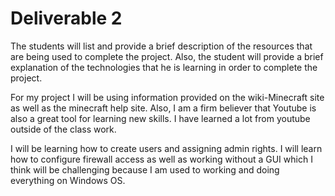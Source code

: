 # Deliverable 2

The students will list and provide a brief description of the resources that are being used to complete the project. Also, the student will provide a brief explanation of the technologies that he is learning in order to complete the project.

For my project I will be using information provided on the wiki-Minecraft site as well as the minecraft help site. Also, I am a firm believer that Youtube is also a great tool for learning new skills.
I have learned a lot from youtube outside of the class work. 

I will be learning how to create users and assigning admin rights. 
I will learn how to configure firewall access as well as working without a GUI which I think will be challenging because I am used to working and doing everything on Windows OS.

